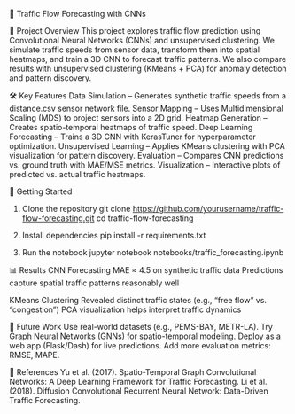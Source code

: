 🚦 Traffic Flow Forecasting with CNNs

📌 Project Overview
This project explores traffic flow prediction using Convolutional Neural Networks (CNNs) and unsupervised clustering. We simulate traffic speeds from sensor data, transform them into spatial heatmaps, and train a 3D CNN to forecast traffic patterns.
We also compare results with unsupervised clustering (KMeans + PCA) for anomaly detection and pattern discovery.

🛠️ Key Features
Data Simulation – Generates synthetic traffic speeds from a distance.csv sensor network file.
Sensor Mapping – Uses Multidimensional Scaling (MDS) to project sensors into a 2D grid.
Heatmap Generation – Creates spatio-temporal heatmaps of traffic speed.
Deep Learning Forecasting – Trains a 3D CNN with KerasTuner for hyperparameter optimization.
Unsupervised Learning – Applies KMeans clustering with PCA visualization for pattern discovery.
Evaluation – Compares CNN predictions vs. ground truth with MAE/MSE metrics.
Visualization – Interactive plots of predicted vs. actual traffic heatmaps.

🚀 Getting Started
1. Clone the repository
git clone https://github.com/yourusername/traffic-flow-forecasting.git
cd traffic-flow-forecasting

2. Install dependencies
pip install -r requirements.txt

3. Run the notebook
jupyter notebook notebooks/traffic_forecasting.ipynb

📊 Results
CNN Forecasting
MAE ≈ 4.5 on synthetic traffic data
Predictions capture spatial traffic patterns reasonably well

KMeans Clustering
Revealed distinct traffic states (e.g., “free flow” vs. “congestion”)
PCA visualization helps interpret traffic dynamics

🔮 Future Work
Use real-world datasets (e.g., PEMS-BAY, METR-LA).
Try Graph Neural Networks (GNNs) for spatio-temporal modeling.
Deploy as a web app (Flask/Dash) for live predictions.
Add more evaluation metrics: RMSE, MAPE.

📖 References
Yu et al. (2017). Spatio-Temporal Graph Convolutional Networks: A Deep Learning Framework for Traffic Forecasting.
Li et al. (2018). Diffusion Convolutional Recurrent Neural Network: Data-Driven Traffic Forecasting.
